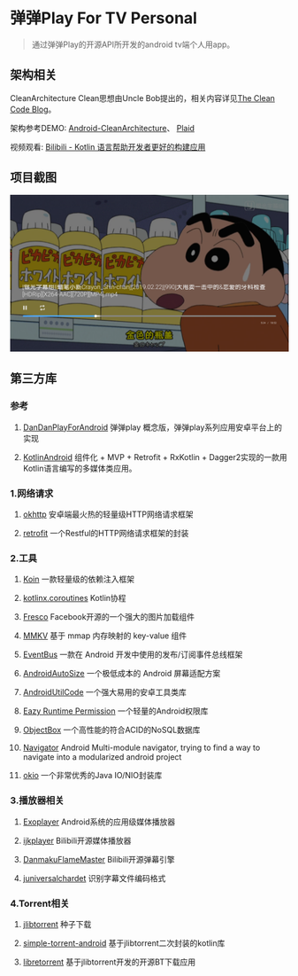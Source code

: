 # 弹弹Play For TV Personal

> 通过弹弹Play的开源API所开发的android tv端个人用app。

## 架构相关

CleanArchitecture
Clean思想由Uncle Bob提出的，相关内容详见[The Clean Code Blog](https://blog.cleancoder.com/uncle-bob/2012/08/13/the-clean-architecture.html)。  

架构参考DEMO:
[Android-CleanArchitecture](https://github.com/android10/Android-CleanArchitecture)、
[Plaid](https://github.com/android/plaid) 

视频观看:
[Bilibili - Kotlin 语言帮助开发者更好的构建应用](https://www.bilibili.com/video/av70762038)

## 项目截图

![SCREEN](./screen/device-2019-10-28-193951.png)

## 第三方库

### 参考

01) [DanDanPlayForAndroid](https://github.com/xyoye/DanDanPlayForAndroid)
弹弹play 概念版，弹弹play系列应用安卓平台上的实现

02) [KotlinAndroid](https://github.com/guofudong/KotlinAndroid)
组件化 + MVP + Retrofit + RxKotlin + Dagger2实现的一款用Kotlin语言编写的多媒体类应用。

### 1.网络请求

01) [okhttp](https://github.com/square/okhttp)
安卓端最火热的轻量级HTTP网络请求框架

02) [retrofit](https://github.com/square/retrofi)
一个Restful的HTTP网络请求框架的封装

### 2.工具

01) [Koin](https://github.com/InsertKoinIO/koin)
一款轻量级的依赖注入框架

02) [kotlinx.coroutines](https://github.com/Kotlin/kotlinx.coroutines)
Kotlin协程

03) [Fresco](https://github.com/facebook/fresco)
Facebook开源的一个强大的图片加载组件

04) [MMKV](https://github.com/Tencent/MMKV)
基于 mmap 内存映射的 key-value 组件

05) [EventBus](https://github.com/greenrobot/EventBus)
一款在 Android 开发中使用的发布/订阅事件总线框架

06) [AndroidAutoSize](https://github.com/JessYanCoding/AndroidAutoSize)
一个极低成本的 Android 屏幕适配方案

07) [AndroidUtilCode](https://github.com/Blankj/AndroidUtilCode)
一个强大易用的安卓工具类库

08) [Eazy Runtime Permission](https://github.com/sagar-viradiya/eazypermissions)
一个轻量的Android权限库

09) [ObjectBox](https://github.com/objectbox/objectbox-java)
一个高性能的符合ACID的NoSQL数据库

10) [Navigator](https://github.com/florent37/Navigator)
Android Multi-module navigator, trying to find a way to navigate into a modularized android project

11) [okio](https://github.com/square/okio)
一个非常优秀的Java IO/NIO封装库

### 3.播放器相关

01) [Exoplayer](https://github.com/google/ExoPlayer)
Android系统的应用级媒体播放器

02) [ijkplayer](https://github.com/bilibili/ijkplayer)
Bilibili开源媒体播放器

03) [DanmakuFlameMaster](https://github.com/bilibili/DanmakuFlameMaster)
Bilibili开源弹幕引擎

04) [juniversalchardet](https://github.com/albfernandez/juniversalchardet)
识别字幕文件编码格式

### 4.Torrent相关

01) [jlibtorrent](https://github.com/frostwire/frostwire-jlibtorrent)
种子下载

02) [simple-torrent-android](https://github.com/masterwok/simple-torrent-android)
基于jlibtorrent二次封装的kotlin库

03) [libretorrent](https://github.com/proninyaroslav/libretorrent)
基于jlibtorrent开发的开源BT下载应用